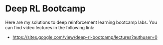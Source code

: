 # Deep RL Bootcamp
Here are my solutions to deep reinforcement learning bootcamp labs. You can find video lectures in the following link:
- https://sites.google.com/view/deep-rl-bootcamp/lectures?authuser=0
